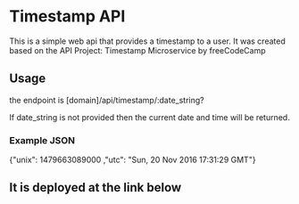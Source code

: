 # Timestamp API

This is a simple web api that provides a timestamp to a user. It was created based on the 
API Project: Timestamp Microservice by freeCodeCamp

## Usage

the endpoint is [domain]/api/timestamp/:date_string?

If date_string is not provided then the current date and time will be returned.

### Example JSON
{"unix": 1479663089000 ,"utc": "Sun, 20 Nov 2016 17:31:29 GMT"}

## It is deployed at the link below

